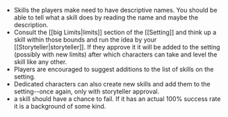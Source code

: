 - Skills the players make need to have descriptive names. You should be able to tell what a skill does by reading the name and maybe the description.
- Consult the [[big Limits|limits]] section of the [[Setting]] and think up a skill within those bounds and run the idea by your [[Storyteller|storyteller]]. If they approve it it will be added to the setting (possibly with new limits) after which characters can take and level the skill like any other.
- Players are encouraged to suggest additions to the list of skills on the setting. 
- Dedicated characters can also create new skills and add them to the setting--once again, only with storyteller approval. 
- a skill should have a chance to fail. If it has an actual 100% success rate it is a background of some kind.